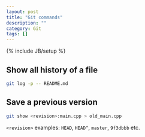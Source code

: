 ```yaml
---
layout: post
title: "Git commands"
description: ""
category: Git
tags: []
---
```

{% include JB/setup %}

## Show all history of a file

```bash
git log -p -- README.md
```

## Save a previous version

```bash
git show <revision>:main.cpp > old_main.cpp
```

`<revision>` examples: `HEAD`, `HEAD^`, `master`, `9f3dbbb` etc.

